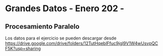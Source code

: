 # Grandes Datos - Enero 202 -

## Procesamiento Paralelo
Los datos para el ejercicio se pueden descargar desde https://drive.google.com/drive/folders/12TutHqeblFfuc9jgl9V1W4wUsvpQCF5K?usp=sharing
